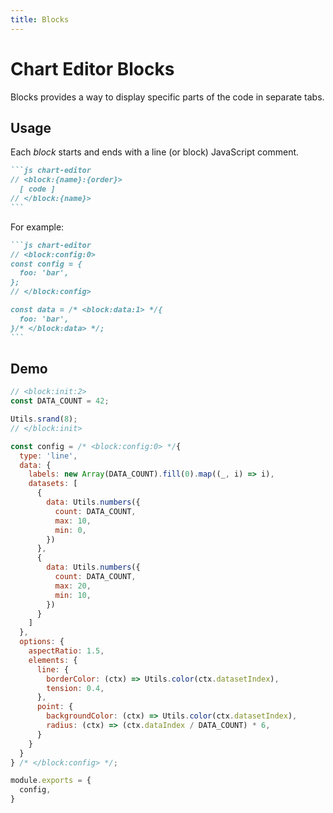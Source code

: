 ```yaml
---
title: Blocks
---
```


# Chart Editor Blocks

Blocks provides a way to display specific parts of the code in separate tabs.

## Usage

Each *block* starts and ends with a line (or block) JavaScript comment.

````md
```js chart-editor
// <block:{name}:{order}>
  [ code ]
// </block:{name}>
```
````

For example:

````md
```js chart-editor
// <block:config:0>
const config = {
  foo: 'bar',
};
// </block:config>

const data = /* <block:data:1> */{
  foo: 'bar',
}/* </block:data> */;
```
````

## Demo

```js chart-editor
// <block:init:2>
const DATA_COUNT = 42;

Utils.srand(8);
// </block:init>

const config = /* <block:config:0> */{
  type: 'line',
  data: {
    labels: new Array(DATA_COUNT).fill(0).map((_, i) => i),
    datasets: [
      {
        data: Utils.numbers({
          count: DATA_COUNT,
          max: 10,
          min: 0,
        })
      },
      {
        data: Utils.numbers({
          count: DATA_COUNT,
          max: 20,
          min: 10,
        })
      }
    ]
  },
  options: {
    aspectRatio: 1.5,
    elements: {
      line: {
        borderColor: (ctx) => Utils.color(ctx.datasetIndex),
        tension: 0.4,
      },
      point: {
        backgroundColor: (ctx) => Utils.color(ctx.datasetIndex),
        radius: (ctx) => (ctx.dataIndex / DATA_COUNT) * 6,
      }
    }
  }
} /* </block:config> */;

module.exports = {
  config,
}
```
